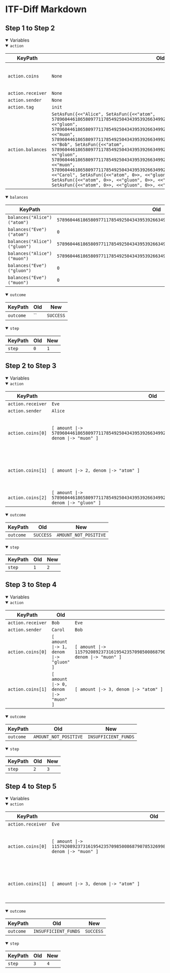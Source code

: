 # ITF-Diff Markdown

## Step 1 to Step 2

<details open>

<summary>Variables</summary>

<details open>

<summary><code>action</code></summary>


|KeyPath|Old|New|
|-|-|-|
|`action.coins`|`None`|`<<[ amount \|-> 57896044618658097711785492504343953926634992332820282019728792003956564819965, denom \|-> "muon" ], [ amount \|-> 2, denom \|-> "atom" ], [ amount \|-> 57896044618658097711785492504343953926634992332820282019728792003956564819965, denom \|-> "gluon" ]>>`|
|`action.receiver`|`None`|`"Eve"`|
|`action.sender`|`None`|`"Alice"`|
|`action.tag`|`init`|`send`|
|`action.balances`|`SetAsFun({<<"Alice", SetAsFun({<<"atom", 57896044618658097711785492504343953926634992332820282019728792003956564819967>>, <<"gluon", 57896044618658097711785492504343953926634992332820282019728792003956564819967>>, <<"muon", 57896044618658097711785492504343953926634992332820282019728792003956564819967>>})>>, <<"Bob", SetAsFun({<<"atom", 57896044618658097711785492504343953926634992332820282019728792003956564819967>>, <<"gluon", 57896044618658097711785492504343953926634992332820282019728792003956564819967>>, <<"muon", 57896044618658097711785492504343953926634992332820282019728792003956564819967>>})>>, <<"Carol", SetAsFun({<<"atom", 0>>, <<"gluon", 0>>, <<"muon", 0>>})>>, <<"Dave", SetAsFun({<<"atom", 0>>, <<"gluon", 0>>, <<"muon", 0>>})>>, <<"Eve", SetAsFun({<<"atom", 0>>, <<"gluon", 0>>, <<"muon", 0>>})>>})`|`None`|

</details>
<details open>

<summary><code>balances</code></summary>


|KeyPath|Old|New|
|-|-|-|
|`balances("Alice")("atom")`|`57896044618658097711785492504343953926634992332820282019728792003956564819967`|`57896044618658097711785492504343953926634992332820282019728792003956564819965`|
|`balances("Eve")("atom")`|`0`|`2`|
|`balances("Alice")("gluon")`|`57896044618658097711785492504343953926634992332820282019728792003956564819967`|`2`|
|`balances("Alice")("muon")`|`57896044618658097711785492504343953926634992332820282019728792003956564819967`|`2`|
|`balances("Eve")("gluon")`|`0`|`57896044618658097711785492504343953926634992332820282019728792003956564819965`|
|`balances("Eve")("muon")`|`0`|`57896044618658097711785492504343953926634992332820282019728792003956564819965`|

</details>
<details open>

<summary><code>outcome</code></summary>


|KeyPath|Old|New|
|-|-|-|
|`outcome`|``|`SUCCESS`|

</details>
<details open>

<summary><code>step</code></summary>


|KeyPath|Old|New|
|-|-|-|
|`step`|`0`|`1`|

</details>

</details>

## Step 2 to Step 3

<details open>

<summary>Variables</summary>

<details open>

<summary><code>action</code></summary>


|KeyPath|Old|New|
|-|-|-|
|`action.receiver`|`Eve`|`Bob`|
|`action.sender`|`Alice`|`Carol`|
|`action.coins[0]`|`[ amount \|-> 57896044618658097711785492504343953926634992332820282019728792003956564819965, denom \|-> "muon" ]`|`[ amount \|-> 1, denom \|-> "gluon" ]`|
|`action.coins[1]`|`[ amount \|-> 2, denom \|-> "atom" ]`|`[ amount \|-> 0, denom \|-> "muon" ]`|
|`action.coins[2]`|`[ amount \|-> 57896044618658097711785492504343953926634992332820282019728792003956564819965, denom \|-> "gluon" ]`|`None`|

</details>
<details open>

<summary><code>outcome</code></summary>


|KeyPath|Old|New|
|-|-|-|
|`outcome`|`SUCCESS`|`AMOUNT_NOT_POSITIVE`|

</details>
<details open>

<summary><code>step</code></summary>


|KeyPath|Old|New|
|-|-|-|
|`step`|`1`|`2`|

</details>

</details>

## Step 3 to Step 4

<details open>

<summary>Variables</summary>

<details open>

<summary><code>action</code></summary>


|KeyPath|Old|New|
|-|-|-|
|`action.receiver`|`Bob`|`Eve`|
|`action.sender`|`Carol`|`Bob`|
|`action.coins[0]`|`[ amount \|-> 1, denom \|-> "gluon" ]`|`[ amount \|-> 115792089237316195423570985008687907853269984665640564039457584007913129639937, denom \|-> "muon" ]`|
|`action.coins[1]`|`[ amount \|-> 0, denom \|-> "muon" ]`|`[ amount \|-> 3, denom \|-> "atom" ]`|

</details>
<details open>

<summary><code>outcome</code></summary>


|KeyPath|Old|New|
|-|-|-|
|`outcome`|`AMOUNT_NOT_POSITIVE`|`INSUFFICIENT_FUNDS`|

</details>
<details open>

<summary><code>step</code></summary>


|KeyPath|Old|New|
|-|-|-|
|`step`|`2`|`3`|

</details>

</details>

## Step 4 to Step 5

<details open>

<summary>Variables</summary>

<details open>

<summary><code>action</code></summary>


|KeyPath|Old|New|
|-|-|-|
|`action.receiver`|`Eve`|`Bob`|
|`action.coins[0]`|`[ amount \|-> 115792089237316195423570985008687907853269984665640564039457584007913129639937, denom \|-> "muon" ]`|`[ amount \|-> 1, denom \|-> "gluon" ]`|
|`action.coins[1]`|`[ amount \|-> 3, denom \|-> "atom" ]`|`[ amount \|-> 1, denom \|-> "atom" ]`|

</details>
<details open>

<summary><code>outcome</code></summary>


|KeyPath|Old|New|
|-|-|-|
|`outcome`|`INSUFFICIENT_FUNDS`|`SUCCESS`|

</details>
<details open>

<summary><code>step</code></summary>


|KeyPath|Old|New|
|-|-|-|
|`step`|`3`|`4`|

</details>

</details>

